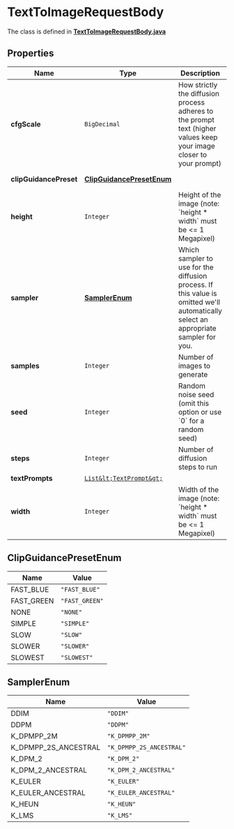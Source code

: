 

# TextToImageRequestBody

The class is defined in **[TextToImageRequestBody.java](../../src/main/java/org/openapitools/model/TextToImageRequestBody.java)**

## Properties

Name | Type | Description | Notes
------------ | ------------- | ------------- | -------------
**cfgScale** | `BigDecimal` | How strictly the diffusion process adheres to the prompt text (higher values keep your image closer to your prompt) |  [optional property]
**clipGuidancePreset** | [**ClipGuidancePresetEnum**](#ClipGuidancePresetEnum) |  |  [optional property]
**height** | `Integer` | Height of the image (note: &#x60;height * width&#x60; must be &lt;&#x3D; 1 Megapixel) |  [optional property]
**sampler** | [**SamplerEnum**](#SamplerEnum) | Which sampler to use for the diffusion process. If this value is omitted we&#39;ll automatically select an appropriate sampler for you. |  [optional property]
**samples** | `Integer` | Number of images to generate |  [optional property]
**seed** | `Integer` | Random noise seed (omit this option or use &#x60;0&#x60; for a random seed) |  [optional property]
**steps** | `Integer` | Number of diffusion steps to run |  [optional property]
**textPrompts** | [`List&lt;TextPrompt&gt;`](TextPrompt.md) |  | 
**width** | `Integer` | Width of the image (note: &#x60;height * width&#x60; must be &lt;&#x3D; 1 Megapixel) |  [optional property]


## ClipGuidancePresetEnum

Name | Value
---- | -----
FAST_BLUE | `"FAST_BLUE"`
FAST_GREEN | `"FAST_GREEN"`
NONE | `"NONE"`
SIMPLE | `"SIMPLE"`
SLOW | `"SLOW"`
SLOWER | `"SLOWER"`
SLOWEST | `"SLOWEST"`


## SamplerEnum

Name | Value
---- | -----
DDIM | `"DDIM"`
DDPM | `"DDPM"`
K_DPMPP_2M | `"K_DPMPP_2M"`
K_DPMPP_2S_ANCESTRAL | `"K_DPMPP_2S_ANCESTRAL"`
K_DPM_2 | `"K_DPM_2"`
K_DPM_2_ANCESTRAL | `"K_DPM_2_ANCESTRAL"`
K_EULER | `"K_EULER"`
K_EULER_ANCESTRAL | `"K_EULER_ANCESTRAL"`
K_HEUN | `"K_HEUN"`
K_LMS | `"K_LMS"`







